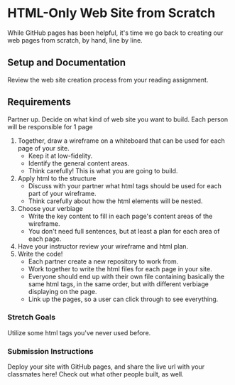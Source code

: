 # HTML-Only Web Site from Scratch

While GitHub pages has been helpful, it's time we go back to creating our web pages from scratch, by hand, line by line. 

## Setup and Documentation

Review the web site creation process from your reading assignment.

## Requirements

Partner up. Decide on what kind of web site you want to build. Each person will be responsible for 1 page

1. Together, draw a wireframe on a whiteboard that can be used for each page of your site. 
    - Keep it at low-fidelity.
    - Identify the general content areas.
    - Think carefully! This is what you are going to build.
1. Apply html to the structure
    - Discuss with your partner what html tags should be used for each part of your wireframe.
    - Think carefully about how the html elements will be nested.
1. Choose your verbiage
    - Write the key content to fill in each page's content areas of the wireframe. 
    - You don't need full sentences, but at least a plan for each area of each page.
1. Have your instructor review your wireframe and html plan.
1. Write the code!
    - Each partner create a new repository to work from. 
    - Work together to write the html files for each page in your site. 
    - Everyone should end up with their own file containing basically the same html tags, in the same order, but with different verbiage displaying on the page.
    - Link up the pages, so a user can click through to see everything. 

### Stretch Goals

Utilize some html tags you've never used before. 

### Submission Instructions

Deploy your site with GitHub pages, and share the live url with your classmates here! Check out what other people built, as well.
